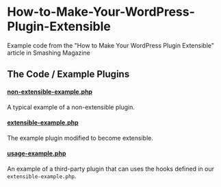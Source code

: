 # How-to-Make-Your-WordPress-Plugin-Extensible
Example code from the "How to Make Your WordPress Plugin Extensible" article in Smashing Magazine

## The Code / Example Plugins

#### [non-extensible-example.php](https://github.com/bfintal/How-to-Make-Your-WordPress-Plugin-Extensible/blob/master/non-extensible-example.php)

A typical example of a non-extensible plugin.

#### [extensible-example.php](https://github.com/bfintal/How-to-Make-Your-WordPress-Plugin-Extensible/blob/master/extensible-example.php)

The example plugin modified to become extensible.

#### [usage-example.php](https://github.com/bfintal/How-to-Make-Your-WordPress-Plugin-Extensible/blob/master/usage-example.php)

An example of a third-party plugin that can uses the hooks defined in our `extensible-example.php`.
